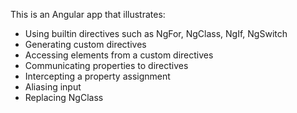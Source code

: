 This is an Angular app that illustrates:
- Using builtin directives such as NgFor, NgClass, NgIf, NgSwitch
- Generating custom directives
- Accessing elements from a custom directives
- Communicating properties to directives
- Intercepting a property assignment
- Aliasing input
- Replacing NgClass
